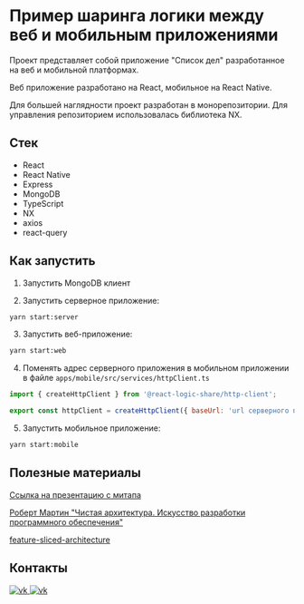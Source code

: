 # Пример шаринга логики между веб и мобильным приложениями

Проект представляет собой приложение "Список дел" разработанное на веб и мобильной платформах.

Веб приложение разработано на React, мобильное на React Native.

Для большей наглядности проект разработан в монорепозитории. Для управления репозиторием использовалась библиотека NX.

## Стек

- React
- React Native
- Express
- MongoDB
- TypeScript
- NX
- axios
- react-query

## Как запустить

1. Запустить MongoDB клиент

2. Запустить серверное приложение:
```bash
yarn start:server
```

3. Запустить веб-приложение:
```bash
yarn start:web
```

4. Поменять адрес серверного приложения в мобильном приложении в файле `apps/mobile/src/services/httpClient.ts`
```javascript
import { createHttpClient } from '@react-logic-share/http-client';

export const httpClient = createHttpClient({ baseUrl: 'url серверного приложения' });
```

5. Запустить мобильное приложение:
```bash
yarn start:mobile
```

## Полезные материалы

[Ссылка на презентацию с митапа](https://cloud.mail.ru/public/Lrqq/P8ptRTmZ5)

[Роберт Мартин "Чистая архитектура. Искусство разработки программного обеспечения"](https://www.litres.ru/robert-s-martin/chistaya-arhitektura-iskusstvo-razrabotki-program-39113892/)

[feature-sliced-architecture](https://feature-sliced.design)

## Контакты

<a href="https://vk.com/soitwouldseem">![vk](https://img.shields.io/badge/вконтакте-%232E87FB.svg?&style=for-the-badge&logo=vk&logoColor=white)
<a href="https://t.me/soitwouldseem">![vk](https://img.shields.io/badge/Telegram-2CA5E0?style=for-the-badge&logo=telegram&logoColor=white)
